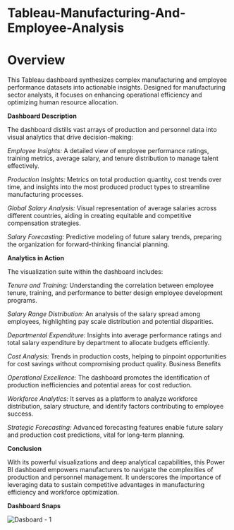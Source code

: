 # Tableau-Manufacturing-And-Employee-Analysis

# **Overview**

This Tableau dashboard synthesizes complex manufacturing and employee performance datasets into actionable insights. Designed for manufacturing sector analysts, it focuses on enhancing operational efficiency and optimizing human resource allocation.

**Dashboard Description**

The dashboard distills vast arrays of production and personnel data into visual analytics that drive decision-making:

*Employee Insights:* A detailed view of employee performance ratings, training metrics, average salary, and tenure distribution to manage talent effectively.

*Production Insights:* Metrics on total production quantity, cost trends over time, and insights into the most produced product types to streamline manufacturing processes.

*Global Salary Analysis:* Visual representation of average salaries across different countries, aiding in creating equitable and competitive compensation strategies.

*Salary Forecasting:* Predictive modeling of future salary trends, preparing the organization for forward-thinking financial planning.

**Analytics in Action**

The visualization suite within the dashboard includes:

*Tenure and Training:* Understanding the correlation between employee tenure, training, and performance to better design employee development programs.

*Salary Range Distribution:* An analysis of the salary spread among employees, highlighting pay scale distribution and potential disparities.

*Departmental Expenditure:* Insights into average performance ratings and total salary expenditure by department to allocate budgets efficiently.

*Cost Analysis:* Trends in production costs, helping to pinpoint opportunities for cost savings without compromising product quality.
Business Benefits

*Operational Excellence:* The dashboard promotes the identification of production inefficiencies and potential areas for cost reduction.

*Workforce Analytics:* It serves as a platform to analyze workforce distribution, salary structure, and identify factors contributing to employee success.

*Strategic Forecasting:* Advanced forecasting features enable future salary and production cost predictions, vital for long-term planning.

**Conclusion**

With its powerful visualizations and deep analytical capabilities, this Power BI dashboard empowers manufacturers to navigate the complexities of production and personnel management. It underscores the importance of leveraging data to sustain competitive advantages in manufacturing efficiency and workforce optimization.

**Dashboard Snaps**

![Dasboard - 1](https://github.com/Kovidk/Tableau-Manufacturing-And-Employee-Analysis/assets/20815224/c6292f1f-cdf8-4735-aa9c-ce48a2aaa973)
